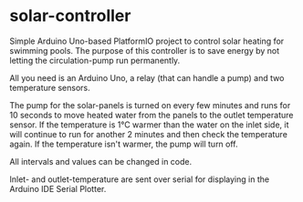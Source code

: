 # solar-controller
Simple Arduino Uno-based PlatformIO project to control solar heating for swimming pools. The purpose of this controller is to save energy by not letting the circulation-pump run permanently. 

All you need is an Arduino Uno, a relay (that can handle a pump) and two temperature sensors.

The pump for the solar-panels is turned on every few minutes and runs for 10 seconds to move heated water from the panels to the outlet temperature sensor. If the temperature is 1°C warmer than the water on the inlet side, it will continue to run for another 2 minutes and then check the temperature again. If the temperature isn't warmer, the pump will turn off.

All intervals and values can be changed in code.

Inlet- and outlet-temperature are sent over serial for displaying in the Arduino IDE Serial Plotter.